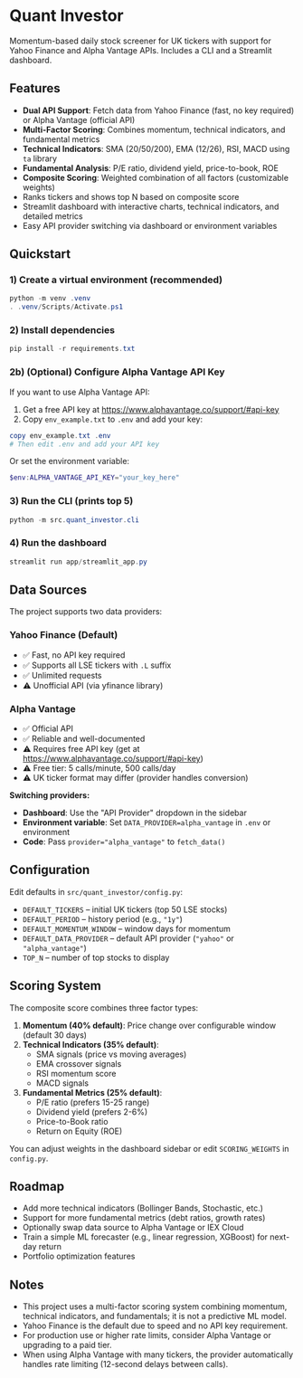 # Quant Investor

Momentum-based daily stock screener for UK tickers with support for Yahoo Finance and Alpha Vantage APIs. Includes a CLI and a Streamlit dashboard.

## Features
- **Dual API Support**: Fetch data from Yahoo Finance (fast, no key required) or Alpha Vantage (official API)
- **Multi-Factor Scoring**: Combines momentum, technical indicators, and fundamental metrics
- **Technical Indicators**: SMA (20/50/200), EMA (12/26), RSI, MACD using `ta` library
- **Fundamental Analysis**: P/E ratio, dividend yield, price-to-book, ROE
- **Composite Scoring**: Weighted combination of all factors (customizable weights)
- Ranks tickers and shows top N based on composite score
- Streamlit dashboard with interactive charts, technical indicators, and detailed metrics
- Easy API provider switching via dashboard or environment variables

## Quickstart

### 1) Create a virtual environment (recommended)
```powershell
python -m venv .venv
. .venv/Scripts/Activate.ps1
```

### 2) Install dependencies
```powershell
pip install -r requirements.txt
```

### 2b) (Optional) Configure Alpha Vantage API Key
If you want to use Alpha Vantage API:
1. Get a free API key at https://www.alphavantage.co/support/#api-key
2. Copy `env_example.txt` to `.env` and add your key:
```powershell
copy env_example.txt .env
# Then edit .env and add your API key
```

Or set the environment variable:
```powershell
$env:ALPHA_VANTAGE_API_KEY="your_key_here"
```

### 3) Run the CLI (prints top 5)
```powershell
python -m src.quant_investor.cli
```

### 4) Run the dashboard
```powershell
streamlit run app/streamlit_app.py
```

## Data Sources

The project supports two data providers:

### Yahoo Finance (Default)
- ✅ Fast, no API key required
- ✅ Supports all LSE tickers with `.L` suffix
- ✅ Unlimited requests
- ⚠️ Unofficial API (via yfinance library)

### Alpha Vantage
- ✅ Official API
- ✅ Reliable and well-documented
- ⚠️ Requires free API key (get at https://www.alphavantage.co/support/#api-key)
- ⚠️ Free tier: 5 calls/minute, 500 calls/day
- ⚠️ UK ticker format may differ (provider handles conversion)

**Switching providers:**
- **Dashboard**: Use the "API Provider" dropdown in the sidebar
- **Environment variable**: Set `DATA_PROVIDER=alpha_vantage` in `.env` or environment
- **Code**: Pass `provider="alpha_vantage"` to `fetch_data()`

## Configuration
Edit defaults in `src/quant_investor/config.py`:
- `DEFAULT_TICKERS` – initial UK tickers (top 50 LSE stocks)
- `DEFAULT_PERIOD` – history period (e.g., `"1y"`)
- `DEFAULT_MOMENTUM_WINDOW` – window days for momentum
- `DEFAULT_DATA_PROVIDER` – default API provider (`"yahoo"` or `"alpha_vantage"`)
- `TOP_N` – number of top stocks to display

## Scoring System

The composite score combines three factor types:

1. **Momentum (40% default)**: Price change over configurable window (default 30 days)
2. **Technical Indicators (35% default)**: 
   - SMA signals (price vs moving averages)
   - EMA crossover signals
   - RSI momentum score
   - MACD signals
3. **Fundamental Metrics (25% default)**:
   - P/E ratio (prefers 15-25 range)
   - Dividend yield (prefers 2-6%)
   - Price-to-Book ratio
   - Return on Equity (ROE)

You can adjust weights in the dashboard sidebar or edit `SCORING_WEIGHTS` in `config.py`.

## Roadmap
- Add more technical indicators (Bollinger Bands, Stochastic, etc.)
- Support for more fundamental metrics (debt ratios, growth rates)
- Optionally swap data source to Alpha Vantage or IEX Cloud
- Train a simple ML forecaster (e.g., linear regression, XGBoost) for next-day return
- Portfolio optimization features

## Notes
- This project uses a multi-factor scoring system combining momentum, technical indicators, and fundamentals; it is not a predictive ML model.
- Yahoo Finance is the default due to speed and no API key requirement.
- For production use or higher rate limits, consider Alpha Vantage or upgrading to a paid tier.
- When using Alpha Vantage with many tickers, the provider automatically handles rate limiting (12-second delays between calls).


